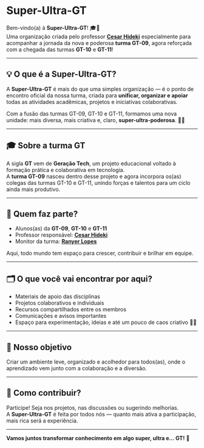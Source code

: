 # Super-Ultra-GT

Bem-vindo(a) à **Super-Ultra-GT**! 🎓🚀  
Uma organização criada pelo professor [**Cesar Hideki**](https://github.com/chidekina) especialmente para acompanhar a jornada da nova e poderosa **turma GT-09**, agora reforçada com a chegada das turmas **GT-10** e **GT-11**!

---

## 💡 O que é a Super-Ultra-GT?

A **Super-Ultra-GT** é mais do que uma simples organização — é o ponto de encontro oficial da nossa turma, criada para **unificar, organizar e apoiar** todas as atividades acadêmicas, projetos e iniciativas colaborativas.

Com a fusão das turmas GT-09, GT-10 e GT-11, formamos uma nova unidade: mais diversa, mais criativa e, claro, **super-ultra-poderosa**. 💪✨

---

## 🎓 Sobre a turma GT

A sigla **GT** vem de **Geração Tech**, um projeto educacional voltado à formação prática e colaborativa em tecnologia.  
A **turma GT-09** nasceu dentro desse projeto e agora incorpora os(as) colegas das turmas GT-10 e GT-11, unindo forças e talentos para um ciclo ainda mais produtivo.

---

## 👥 Quem faz parte?

- Alunos(as) da **GT-09**, **GT-10** e **GT-11**
- Professor responsável: [**Cesar Hideki**](https://github.com/chidekina)  
- Monitor da turma: [**Ranyer Lopes**](https://github.com/RanyerLopes)

Aqui, todo mundo tem espaço para crescer, contribuir e brilhar em equipe.

---

## 🗂️ O que você vai encontrar por aqui?

- Materiais de apoio das disciplinas  
- Projetos colaborativos e individuais  
- Recursos compartilhados entre os membros  
- Comunicações e avisos importantes  
- Espaço para experimentação, ideias e até um pouco de caos criativo 👨‍🔬

---

## 🎯 Nosso objetivo

Criar um ambiente leve, organizado e acolhedor para todos(as), onde o aprendizado vem junto com a colaboração e a diversão.

---

## 🤝 Como contribuir?

Participe! Seja nos projetos, nas discussões ou sugerindo melhorias.  
A **Super-Ultra-GT** é feita por todos nós — quanto mais ativa a participação, mais rica será a experiência.

---

**Vamos juntos transformar conhecimento em algo super, ultra e… GT!** 🚀

